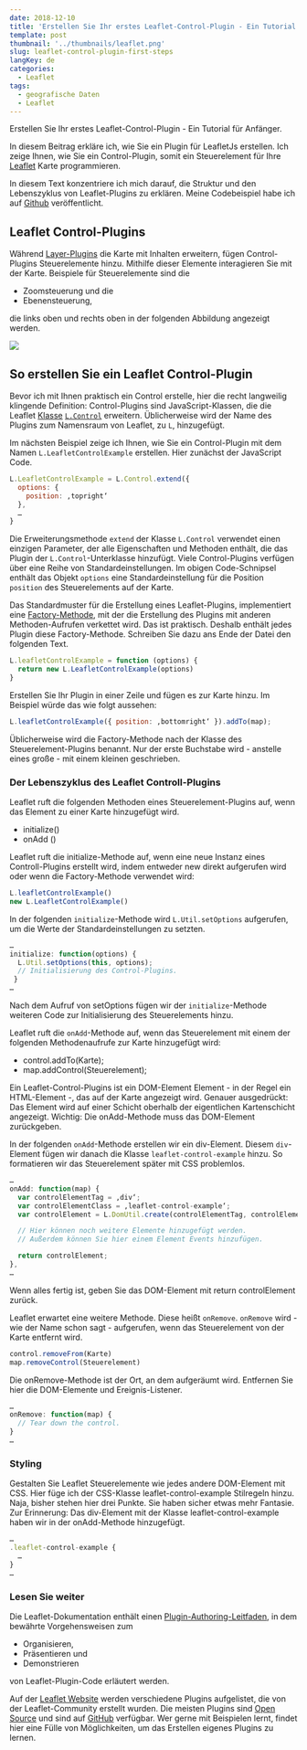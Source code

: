 ```yaml
---
date: 2018-12-10
title: 'Erstellen Sie Ihr erstes Leaflet-Control-Plugin - Ein Tutorial für Anfänger'
template: post
thumbnail: '../thumbnails/leaflet.png'
slug: leaflet-control-plugin-first-steps
langKey: de
categories:
  - Leaflet
tags:
  - geografische Daten
  - Leaflet
---
```


Erstellen Sie Ihr erstes Leaflet-Control-Plugin - Ein Tutorial für Anfänger.

In diesem Beitrag erkläre ich, wie Sie ein Plugin für LeafletJs erstellen. Ich zeige Ihnen, wie Sie ein Control-Plugin, somit ein Steuerelement für Ihre [Leaflet](http://leafletjs.com/) Karte programmieren.

In diesem Text konzentriere ich mich darauf, die Struktur und den Lebenszyklus von Leaflet-Plugins zu erklären. Meine Codebeispiel habe ich auf [Github](https://github.com/astridx/leafletjs-plugin-boilerplate) veröffentlicht.

## Leaflet Control-Plugins

Während [Layer-Plugins](/leaflet-layer-plugin-first-steps) die Karte mit Inhalten erweitern, fügen Control-Plugins Steuerelemente hinzu. Mithilfe dieser Elemente interagieren Sie mit der Karte. Beispiele für Steuerelemente sind die

- Zoomsteuerung und die
- Ebenensteuerung,

die links oben und rechts oben in der folgenden Abbildung angezeigt werden.

![](/images/leafletcontrollsundlayer.png)

## So erstellen Sie ein Leaflet Control-Plugin

Bevor ich mit Ihnen praktisch ein Control erstelle, hier die recht langweilig klingende Definition: Control-Plugins sind JavaScript-Klassen, die die Leaflet [Klasse](https://leafletjs.com/reference.html#class) [`L.Control`](https://leafletjs.com/reference.html#control) erweitern. Üblicherweise wird der Name des Plugins zum Namensraum von Leaflet, zu `L`, hinzugefügt.

Im nächsten Beispiel zeige ich Ihnen, wie Sie ein Control-Plugin mit dem Namen `L.LeafletControlExample` erstellen. Hier zunächst der JavaScript Code.

```js
L.LeafletControlExample = L.Control.extend({
  options: {
    position: ‚topright‘
  },
  …
}
```

Die Erweiterungsmethode `extend` der Klasse `L.Control` verwendet einen einzigen Parameter, der alle Eigenschaften und Methoden enthält, die das Plugin der `L.Control`-Unterklasse hinzufügt. Viele Control-Plugins verfügen über eine Reihe von Standardeinstellungen. Im obigen Code-Schnipsel enthält das Objekt `options` eine Standardeinstellung für die Position `position` des Steuerelements auf der Karte.

Das Standardmuster für die Erstellung eines Leaflet-Plugins, implementiert eine [Factory-Methode](https://de.wikipedia.org/wiki/Fabrikmethode), mit der die Erstellung des Plugins mit anderen Methoden-Aufrufen verkettet wird. Das ist praktisch. Deshalb enthält jedes Plugin diese Factory-Methode. Schreiben Sie dazu ans Ende der Datei den folgenden Text.

```js
L.leafletControlExample = function (options) {
  return new L.LeafletControlExample(options)
}
```

Erstellen Sie Ihr Plugin in einer Zeile und fügen es zur Karte hinzu. Im Beispiel würde das wie folgt aussehen:

```js
L.leafletControlExample({ position: ‚bottomright‘ }).addTo(map);
```

Üblicherweise wird die Factory-Methode nach der Klasse des Steuerelement-Plugins benannt. Nur der erste Buchstabe wird - anstelle eines große - mit einem kleinen geschrieben.

### Der Lebenszyklus des Leaflet Controll-Plugins

Leaflet ruft die folgenden Methoden eines Steuerelement-Plugins auf, wenn das Element zu einer Karte hinzugefügt wird.

- initialize()
- onAdd ()

Leaflet ruft die initialize-Methode auf, wenn eine neue Instanz eines Controll-Plugins erstellt wird, indem entweder new direkt aufgerufen wird oder wenn die Factory-Methode verwendet wird:

```js
L.leafletControlExample()
new L.LeafletControlExample()
```

In der folgenden `initialize`-Methode wird `L.Util.setOptions` aufgerufen, um die Werte der Standardeinstellungen zu setzten.

```js
…
initialize: function(options) {
  L.Util.setOptions(this, options);
  // Initialisierung des Control-Plugins.
 }
…
```

Nach dem Aufruf von setOptions fügen wir der `initialize`-Methode weiteren Code zur Initialisierung des Steuerelements hinzu.

Leaflet ruft die `onAdd`-Methode auf, wenn das Steuerelement mit einem der folgenden Methodenaufrufe zur Karte hinzugefügt wird:

- control.addTo(Karte);
- map.addControl(Steuerelement);

Ein Leaflet-Control-Plugins ist ein DOM-Element Element - in der Regel ein HTML-Element -, das auf der Karte angezeigt wird. Genauer ausgedrückt: Das Element wird auf einer Schicht oberhalb der eigentlichen Kartenschicht angezeigt. Wichtig: Die onAdd-Methode muss das DOM-Element zurückgeben.

In der folgenden `onAdd`-Methode erstellen wir ein div-Element. Diesem `div`-Element fügen wir danach die Klasse `leaflet-control-example` hinzu. So formatieren wir das Steuerelement später mit CSS problemlos.

```js
…
onAdd: function(map) {
  var controlElementTag = ‚div‘;
  var controlElementClass = ‚leaflet-control-example‘;
  var controlElement = L.DomUtil.create(controlElementTag, controlElementClass);

  // Hier können noch weitere Elemente hinzugefügt werden.
  // Außerdem können Sie hier einem Element Events hinzufügen.

  return controlElement;
},
…
```

Wenn alles fertig ist, geben Sie das DOM-Element mit return controlElement zurück.

Leaflet erwartet eine weitere Methode. Diese heißt `onRemove`. `onRemove` wird - wie der Name schon sagt - aufgerufen, wenn das Steuerelement von der Karte entfernt wird.

```js
control.removeFrom(Karte)
map.removeControl(Steuerelement)
```

Die onRemove-Methode ist der Ort, an dem aufgeräumt wird. Entfernen Sie hier die DOM-Elemente und Ereignis-Listener.

```js
…
onRemove: function(map) {
  // Tear down the control.
}
…
```

### Styling

Gestalten Sie Leaflet Steuerelemente wie jedes andere DOM-Element mit CSS. Hier füge ich der CSS-Klasse leaflet-control-example Stilregeln hinzu. Naja, bisher stehen hier drei Punkte. Sie haben sicher etwas mehr Fantasie. Zur Erinnerung: Das div-Element mit der Klasse leaflet-control-example haben wir in der onAdd-Methode hinzugefügt.

```js
…
.leaflet-control-example {
  …
}
…
```

### Lesen Sie weiter

Die Leaflet-Dokumentation enthält einen [Plugin-Authoring-Leitfaden](https://leafletjs.com/2013/06/28/leaflet-plugin-authoring-guide.html), in dem bewährte Vorgehensweisen zum

- Organisieren,
- Präsentieren und
- Demonstrieren

von Leaflet-Plugin-Code erläutert werden.

Auf der [Leaflet Website](https://leafletjs.com/plugins.html) werden verschiedene Plugins aufgelistet, die von der Leaflet-Community erstellt wurden. Die meisten Plugins sind [Open Source](https://de.wikipedia.org/wiki/Open_Source) und sind auf [GitHub](https://github.com/) verfügbar. Wer gerne mit Beispielen lernt, findet hier eine Fülle von Möglichkeiten, um das Erstellen eigenes Plugins zu lernen.
<img src="https://vg07.met.vgwort.de/na/9d837975379d4010bbfe80e882a40aa7" width="1" height="1" alt="">
